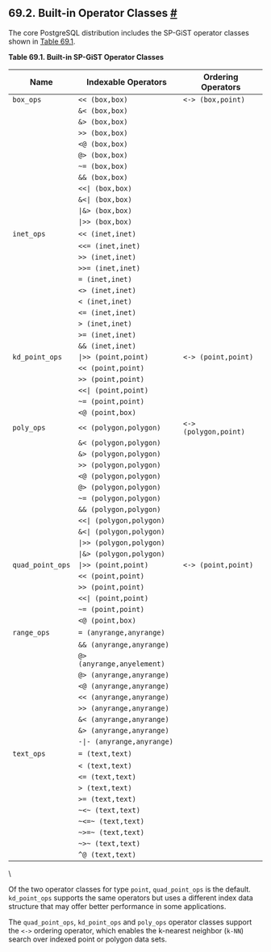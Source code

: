 ## 69.2. Built-in Operator Classes [#](#SPGIST-BUILTIN-OPCLASSES)

The core PostgreSQL distribution includes the SP-GiST operator classes shown in [Table 69.1](spgist-builtin-opclasses#SPGIST-BUILTIN-OPCLASSES-TABLE "Table 69.1. Built-in SP-GiST Operator Classes").

**Table 69.1. Built-in SP-GiST Operator Classes**

| Name             | Indexable Operators        | Ordering Operators    |
| ---------------- | -------------------------- | --------------------- |
| `box_ops`        | `<< (box,box)`             | `<-> (box,point)`     |
|                  | `&< (box,box)`             |                       |
|                  | `&> (box,box)`             |                       |
|                  | `>> (box,box)`             |                       |
|                  | `<@ (box,box)`             |                       |
|                  | `@> (box,box)`             |                       |
|                  | `~= (box,box)`             |                       |
|                  | `&& (box,box)`             |                       |
|                  | `<<\| (box,box)`           |                       |
|                  | `&<\| (box,box)`           |                       |
|                  | `\|&> (box,box)`           |                       |
|                  | `\|>> (box,box)`           |                       |
| `inet_ops`       | `<< (inet,inet)`           |                       |
|                  | `<<= (inet,inet)`          |                       |
|                  | `>> (inet,inet)`           |                       |
|                  | `>>= (inet,inet)`          |                       |
|                  | `= (inet,inet)`            |                       |
|                  | `<> (inet,inet)`           |                       |
|                  | `< (inet,inet)`            |                       |
|                  | `<= (inet,inet)`           |                       |
|                  | `> (inet,inet)`            |                       |
|                  | `>= (inet,inet)`           |                       |
|                  | `&& (inet,inet)`           |                       |
| `kd_point_ops`   | `\|>> (point,point)`       | `<-> (point,point)`   |
|                  | `<< (point,point)`         |                       |
|                  | `>> (point,point)`         |                       |
|                  | `<<\| (point,point)`       |                       |
|                  | `~= (point,point)`         |                       |
|                  | `<@ (point,box)`           |                       |
| `poly_ops`       | `<< (polygon,polygon)`     | `<-> (polygon,point)` |
|                  | `&< (polygon,polygon)`     |                       |
|                  | `&> (polygon,polygon)`     |                       |
|                  | `>> (polygon,polygon)`     |                       |
|                  | `<@ (polygon,polygon)`     |                       |
|                  | `@> (polygon,polygon)`     |                       |
|                  | `~= (polygon,polygon)`     |                       |
|                  | `&& (polygon,polygon)`     |                       |
|                  | `<<\| (polygon,polygon)`   |                       |
|                  | `&<\| (polygon,polygon)`   |                       |
|                  | `\|>> (polygon,polygon)`   |                       |
|                  | `\|&> (polygon,polygon)`   |                       |
| `quad_point_ops` | `\|>> (point,point)`       | `<-> (point,point)`   |
|                  | `<< (point,point)`         |                       |
|                  | `>> (point,point)`         |                       |
|                  | `<<\| (point,point)`       |                       |
|                  | `~= (point,point)`         |                       |
|                  | `<@ (point,box)`           |                       |
| `range_ops`      | `= (anyrange,anyrange)`    |                       |
|                  | `&& (anyrange,anyrange)`   |                       |
|                  | `@> (anyrange,anyelement)` |                       |
|                  | `@> (anyrange,anyrange)`   |                       |
|                  | `<@ (anyrange,anyrange)`   |                       |
|                  | `<< (anyrange,anyrange)`   |                       |
|                  | `>> (anyrange,anyrange)`   |                       |
|                  | `&< (anyrange,anyrange)`   |                       |
|                  | `&> (anyrange,anyrange)`   |                       |
|                  | `-\|- (anyrange,anyrange)` |                       |
| `text_ops`       | `= (text,text)`            |                       |
|                  | `< (text,text)`            |                       |
|                  | `<= (text,text)`           |                       |
|                  | `> (text,text)`            |                       |
|                  | `>= (text,text)`           |                       |
|                  | `~<~ (text,text)`          |                       |
|                  | `~<=~ (text,text)`         |                       |
|                  | `~>=~ (text,text)`         |                       |
|                  | `~>~ (text,text)`          |                       |
|                  | `^@ (text,text)`           |                       |

\

Of the two operator classes for type `point`, `quad_point_ops` is the default. `kd_point_ops` supports the same operators but uses a different index data structure that may offer better performance in some applications.

The `quad_point_ops`, `kd_point_ops` and `poly_ops` operator classes support the `<->` ordering operator, which enables the k-nearest neighbor (`k-NN`) search over indexed point or polygon data sets.